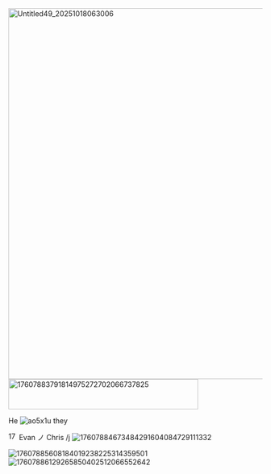 <img width="736" height="736" alt="Untitled49_20251018063006" src="https://github.com/user-attachments/assets/4e3aeb0c-38c6-4401-a6ac-513e475b8649" />                                  
<img width="376" height="60" alt="17607883791814975272702066737825" src="https://github.com/user-attachments/assets/691d2c3c-30ff-4707-b99c-1375761c9a5d" />


He ![ao5x1u](https://github.com/user-attachments/assets/0e885086-46a5-4474-858f-e419d7441f5d) they







<img width="17" height="16" alt="17607884278648632956089795844160" src="https://github.com/user-attachments/assets/78a249c1-49d5-4955-9a0a-284462df7227" /> Evan ノ Chris /j ![17607884673484291604084729111332](https://github.com/user-attachments/assets/3ba03d31-5961-4b0d-ad6d-f5cee1138ea9)


![17607885608184019238225314359501](https://github.com/user-attachments/assets/b7a4ef58-1af7-4de2-95cf-faacc8d3ff16) ![17607886129265850402512066552642](https://github.com/user-attachments/assets/e2c4e7ed-23d2-46e3-9784-d9e7413c1985)

       



       
